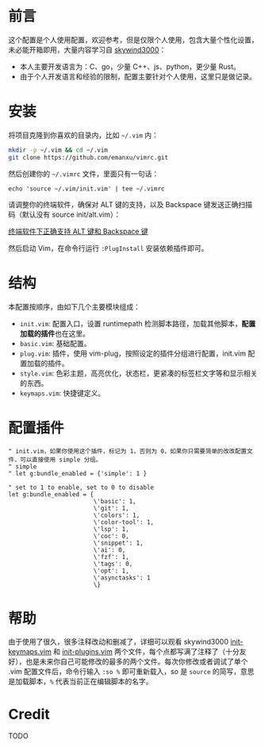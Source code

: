 # 前言

这个配置是个人使用配置，欢迎参考，但是仅限个人使用，包含大量个性化设置，未必能开箱即用，大量内容学习自 [skywind3000](https://github.com/skywind3000/vim-init)：

- 本人主要开发语言为：C、go，少量 C++、js、python，更少量 Rust。
- 由于个人开发语言和经验的限制，配置主要针对个人使用，这里只是做记录。

# 安装

将项目克隆到你喜欢的目录内，比如 `~/.vim` 内：

```bash
mkdir -p ~/.vim && cd ~/.vim
git clone https://github.com/emanxu/vimrc.git
```

然后创建你的 `~/.vimrc` 文件，里面只有一句话：

```VimL
echo 'source ~/.vim/init.vim' | tee ~/.vimrc
```

请调整你的终端软件，确保对 ALT 键的支持，以及 Backspace 键发送正确扫描码（默认没有 source init/alt.vim）：

[终端软件下正确支持 ALT 键和 Backspace 键](https://github.com/skywind3000/vim-init/wiki/Setup-terminals-to-support-ALT-and-Backspace-correctly)

然后启动 Vim，在命令行运行 `:PlugInstall` 安装依赖插件即可。

# 结构

本配置按顺序，由如下几个主要模块组成：

- `init.vim`: 配置入口，设置 runtimepath 检测脚本路径，加载其他脚本，**配置加载的插件**也在这里。
- `basic.vim`: 基础配置。
- `plug.vim`: 插件，使用 vim-plug，按照设定的插件分组进行配置，init.vim 配置加载的插件。
- `style.vim`: 色彩主题，高亮优化，状态栏，更紧凑的标签栏文字等和显示相关的东西。
- `keymaps.vim`: 快捷键定义。

# 配置插件

```vim
" init.vim，如果你使用这个插件，标记为 1，否则为 0，如果你只需要简单的改改配置文件，可以直接使用 simple 分组。
" simple
" let g:bundle_enabled = {'simple': 1 }

" set to 1 to enable, set to 0 to disable
let g:bundle_enabled = {
                        \'basic': 1,
                        \'git': 1,
                        \'colors': 1,
                        \'color-tool': 1,
                        \'lsp': 1,
                        \'coc': 0,
                        \'snippet': 1,
                        \'ai': 0,
                        \'fzf': 1,
                        \'tags': 0,
                        \'opt': 1,
                        \'asynctasks': 1
                        \}
```

# 帮助

由于使用了很久，很多注释改动和删减了，详细可以观看 skywind3000 [init-keymaps.vim](https://github.com/skywind3000/vim-init/blob/master/init/init-keymaps.vim) 和 [init-plugins.vim](https://github.com/skywind3000/vim-init/blob/master/init/init-plugins.vim) 两个文件，每个点都写满了注释了（十分友好），也是未来你自己可能修改的最多的两个文件。每次你修改或者调试了单个 .vim 配置文件后，命令行输入 `:so %` 即可重新载入，so 是 `source` 的简写，意思是加载脚本，`%` 代表当前正在编辑脚本的名字。

# Credit

TODO
